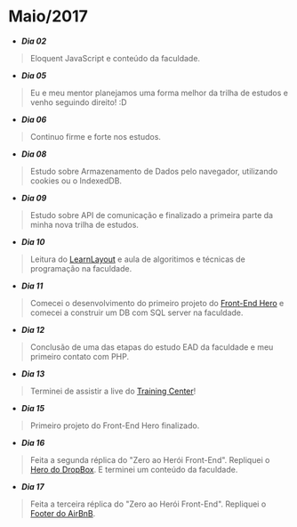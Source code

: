 Maio/2017
=========

- **_Dia 02_**
> Eloquent JavaScript e conteúdo da faculdade.

- **_Dia 05_**
> Eu e meu mentor planejamos uma forma melhor da trilha de estudos e venho seguindo direito! :D

- **_Dia 06_**
> Continuo firme e forte nos estudos. 

- **_Dia 08_**
> Estudo sobre Armazenamento de Dados pelo navegador, utilizando cookies ou o IndexedDB.

- **_Dia 09_**
> Estudo sobre API de comunicação e finalizado a primeira parte da minha nova trilha de estudos.

- **_Dia 10_**
> Leitura do [LearnLayout](http://pt-br.learnlayout.com/) e aula de algoritimos e técnicas de programação na faculdade.

- **_Dia 11_**
> Comecei o desenvolvimento do primeiro projeto do [Front-End Hero]() e comecei a construir um DB com SQL server na faculdade.

- **_Dia 12_**
> Conclusão de uma das etapas do estudo EAD da faculdade e meu primeiro contato com PHP.

- **_Dia 13_**
> Terminei de assistir a live do [Training Center](https://www.youtube.com/watch?v=k5Zz-m1i8f0)!

- **_Dia 15_**
> Primeiro projeto do Front-End Hero finalizado.

- **_Dia 16_**
> Feita a segunda réplica do "Zero ao Herói Front-End". Repliquei o [Hero do DropBox](http://codepen.io/gabriel-brito/full/xdzPZa/). E terminei um conteúdo da faculdade.

- **_Dia 17_**
> Feita a terceira réplica do "Zero ao Herói Front-End". Repliquei o [Footer do AirBnB](https://codepen.io/gabriel-brito/full/aWaWqm/).